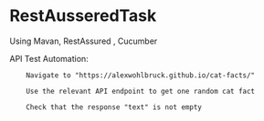 # RestAusseredTask
Using Mavan, RestAssured , Cucumber



API Test Automation:


        Navigate to "https://alexwohlbruck.github.io/cat-facts/" 

        Use the relevant API endpoint to get one random cat fact 

        Check that the response "text" is not empty

